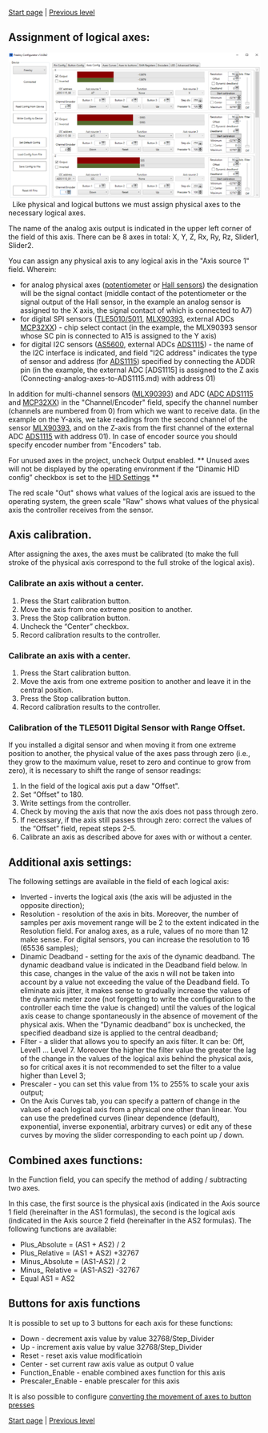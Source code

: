 


[Start page](../README.md) | [Previous level](Axes-connection.md)

## Assignment of logical axes:

![](../images/A2.png)
 
Like physical and logical buttons we must assign physical axes to the necessary logical axes.

The name of the analog axis output is indicated in the upper left corner of the field of this axis. There can be 8 axes in total: X, Y, Z, Rx, Ry, Rz, Slider1, Slider2.

You can assign any physical axis to any logical axis in the "Axis source 1" field. Wherein:
* for analog physical axes ([potentiometer](Potentiometer-connection.md) or [Hall sensors](Hall-sensors-connection.md)) the designation will be the signal contact (middle contact of the potentiometer or the signal output of the Hall sensor, in the example an analog sensor is assigned to the X axis, the signal contact of which is connected to A7)
* for digital SPI sensors ([TLE5010/5011](TLE501x-connection.md), [MLX90393](MLX90393-connection.md), external ADCs [MCP32XX](Connecting-analog-axes-to-MCP320x.md)) - chip select contact (in the example, the MLX90393 sensor whose SC pin is connected to A15 is assigned to the Y axis)
* for digital I2C sensors ([AS5600](AS5600-connection.md), external ADCs [ADS1115](Connecting-analog-axes-to-ADS1115.md)) - the name of the I2C interface is indicated, and field "I2C address" indicates the type of sensor and address (for [ADS1115](Connecting-analog-axes-to-ADS1115.md)) specified by connecting the ADDR pin (in the example, the external ADC [ADS1115] is assigned to the Z axis (Connecting-analog-axes-to-ADS1115.md) with address 01)

In addition for multi-channel sensors ([MLX90393](MLX90393-connection.md)) and ADC ([ADC ADS1115](Connecting-analog-axes-to-ADS1115.md) and [MCP32XX](Connecting-analog-axes-to-MCP320x.md)) in the "Channel/Encoder" field, specify the channel number (channels are numbered from 0) from which we want to receive data. (in the example on the Y-axis, we take readings from the second channel of the sensor [MLX90393](MLX90393-connection.md), and on the Z-axis from the first channel of the external ADC [ADS1115](Connecting-analog-axes-to-ADS1115.md) with address 01).
In case of encoder source you should specify encoder number from "Encoders" tab.

For unused axes in the project, uncheck Output enabled.
** Unused axes will not be displayed by the operating environment if the “Dinamic HID config” checkbox is set to the [HID Settings](Advanced-settings.md) **

The red scale "Out" shows what values ​​of the logical axis are issued to the operating system, the green scale "Raw" shows what values ​​of the physical axis the controller receives from the sensor.

## Axis calibration.
After assigning the axes, the axes must be calibrated (to make the full stroke of the physical axis correspond to the full stroke of the logical axis).
### Calibrate an axis without a center.
1. Press the Start calibration button.
1. Move the axis from one extreme position to another.
1. Press the Stop calibration button.
1. Uncheck the “Center” checkbox.
1. Record calibration results to the controller.
### Calibrate an axis with a center.
1. Press the Start calibration button.
1. Move the axis from one extreme position to another and leave it in the central position.
1. Press the Stop calibration button.
1. Record calibration results to the controller.
### Calibration of the TLE5011 Digital Sensor with Range Offset.
If you installed a digital sensor and when moving it from one extreme position to another, the physical value of the axes pass through zero (i.e., they grow to the maximum value, reset to zero and continue to grow from zero), it is necessary to shift the range of sensor readings:
1. In the field of the logical axis put a daw "Offset".
1. Set “Offset” to 180.
1. Write settings from the controller.
1. Check by moving the axis that now the axis does not pass through zero.
1. If necessary, if the axis still passes through zero: correct the values ​​of the “Offset” field, repeat steps 2-5.
1. Calibrate an axis as described above for axes with or without a center.
## Additional axis settings:
The following settings are available in the field of each logical axis:
* Inverted - inverts the logical axis (the axis will be adjusted in the opposite direction);
* Resolution - resolution of the axis in bits. Moreover, the number of samples per axis movement range will be 2 to the extent indicated in the Resolution field. For analog axes, as a rule, values ​​of no more than 12 make sense. For digital sensors, you can increase the resolution to 16 (65536 samples);
* Dinamic Deadband - setting for the axis of the dynamic deadband. The dynamic deadband value is indicated in the Deadband field below. In this case, changes in the value of the axis n will not be taken into account by a value not exceeding the value of the Deadband field. To eliminate axis jitter, it makes sense to gradually increase the values ​​of the dynamic meter zone (not forgetting to write the configuration to the controller each time the value is changed) until the values ​​of the logical axis cease to change spontaneously in the absence of movement of the physical axis. When the “Dynamic deadband” box is unchecked, the specified deadband size is applied to the central deadband;
* Filter - a slider that allows you to specify an axis filter. It can be: Off, Level1 ... Level 7. Moreover the higher the filter value the greater the lag of the change in the values ​​of the logical axis behind the physical axis, so for critical axes it is not recommended to set the filter to a value higher than Level 3;
* Prescaler - you can set this value from 1% to 255% to scale your axis output;
* On the Axis Curves tab, you can specify a pattern of change in the values ​​of each logical axis from a physical one other than linear. You can use the predefined curves (linear dependence (default), exponential, inverse exponential, arbitrary curves) or edit any of these curves by moving the slider corresponding to each point up / down.
## Combined axes functions:
In the Function field, you can specify the method of adding / subtracting two axes.

In this case, the first source is the physical axis (indicated in the Axis source 1 field (hereinafter in the AS1 formulas), the second is the logical axis (indicated in the Axis source 2 field (hereinafter in the AS2 formulas).
The following functions are available:
* Plus_Absolute = (AS1 + AS2) / 2
* Plus_Relative = (AS1 + AS2) +32767
* Minus_Absolute = (AS1-AS2) / 2
* Minus_ Relative = (AS1-AS2) -32767
* Equal AS1 = AS2

## Buttons for axis functions

It is possible to set up to 3 buttons for each axis for these functions:

* Down - decrement axis value by value 32768/Step_Divider
* Up - increment axis value by value 32768/Step_Divider
* Reset - reset axis value modificatioin
* Center - set current raw axis value as output 0 value
* Function_Enable - enable combined axes function for this axis
* Prescaler_Enable - enable prescaler for this axis

It is also possible to configure [converting the movement of axes to button presses](Axis-to-buttons-function.md)


[Start page](../README.md) | [Previous level](Axes-connection.md)


